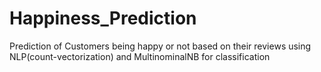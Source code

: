 # Happiness_Prediction
Prediction of Customers being happy or not based on their reviews using NLP(count-vectorization) and MultinominalNB for classification
